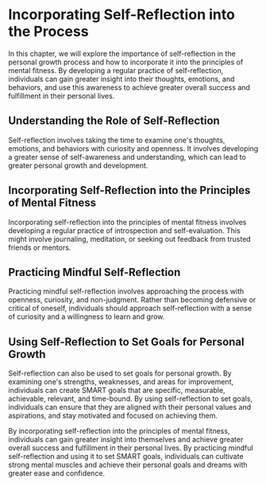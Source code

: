 Incorporating Self-Reflection into the Process
=====================================================================================================

In this chapter, we will explore the importance of self-reflection in the personal growth process and how to incorporate it into the principles of mental fitness. By developing a regular practice of self-reflection, individuals can gain greater insight into their thoughts, emotions, and behaviors, and use this awareness to achieve greater overall success and fulfillment in their personal lives.

Understanding the Role of Self-Reflection
-----------------------------------------

Self-reflection involves taking the time to examine one's thoughts, emotions, and behaviors with curiosity and openness. It involves developing a greater sense of self-awareness and understanding, which can lead to greater personal growth and development.

Incorporating Self-Reflection into the Principles of Mental Fitness
-------------------------------------------------------------------

Incorporating self-reflection into the principles of mental fitness involves developing a regular practice of introspection and self-evaluation. This might involve journaling, meditation, or seeking out feedback from trusted friends or mentors.

Practicing Mindful Self-Reflection
----------------------------------

Practicing mindful self-reflection involves approaching the process with openness, curiosity, and non-judgment. Rather than becoming defensive or critical of oneself, individuals should approach self-reflection with a sense of curiosity and a willingness to learn and grow.

Using Self-Reflection to Set Goals for Personal Growth
------------------------------------------------------

Self-reflection can also be used to set goals for personal growth. By examining one's strengths, weaknesses, and areas for improvement, individuals can create SMART goals that are specific, measurable, achievable, relevant, and time-bound. By using self-reflection to set goals, individuals can ensure that they are aligned with their personal values and aspirations, and stay motivated and focused on achieving them.

By incorporating self-reflection into the principles of mental fitness, individuals can gain greater insight into themselves and achieve greater overall success and fulfillment in their personal lives. By practicing mindful self-reflection and using it to set SMART goals, individuals can cultivate strong mental muscles and achieve their personal goals and dreams with greater ease and confidence.
